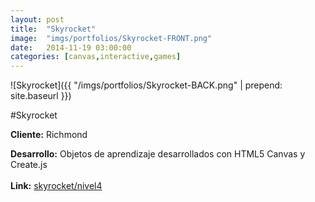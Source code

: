 ```yaml
---
layout:	post
title:	"Skyrocket"
image:	"imgs/portfolios/Skyrocket-FRONT.png"
date:   2014-11-19 03:00:00
categories: [canvas,interactive,games]
---
```

![Skyrocket]({{ "/imgs/portfolios/Skyrocket-BACK.png" | prepend: site.baseurl }})

#Skyrocket

**Cliente:** Richmond

**Desarrollo:** Objetos de aprendizaje desarrollados con HTML5 Canvas y Create.js
<br><br>
**Link:**
<a class="link" href="http://richmond.digitaldealers.mx/skyrocket/index.html" target="blank"> skyrocket/nivel4</a>